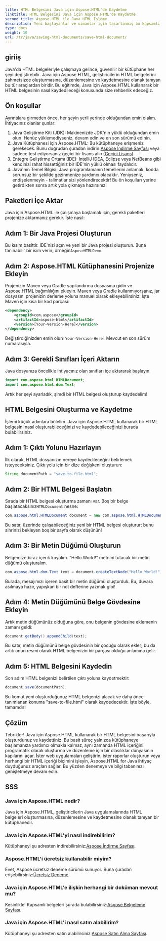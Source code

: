 ```yaml
---
title: HTML Belgesini Java için Aspose.HTML'de Kaydetme
linktitle: HTML Belgesini Java için Aspose.HTML'de Kaydetme
second_title: Aspose.HTML ile Java HTML İşleme
description: Yeni başlayanlar ve uzmanlar için tasarlanmış bu kapsamlı adım adım kılavuzla Aspose.HTML for Java kullanarak HTML belgelerinin nasıl kaydedileceğini öğrenin.
type: docs
weight: 10
url: /tr/java/saving-html-documents/save-html-document/
---
```

## giriiş
Java'da HTML belgeleriyle çalışmaya gelince, güvenilir bir kütüphane her şeyi değiştirebilir. Java için Aspose.HTML, geliştiricilerin HTML belgelerini zahmetsizce oluşturmasına, düzenlemesine ve kaydetmesine olanak tanıyan bu tür araçlardan biridir. Bu eğitimde, Java için Aspose.HTML kullanarak bir HTML belgesinin nasıl kaydedileceği konusunda size rehberlik edeceğiz. 
## Ön koşullar
Ayrıntılara girmeden önce, her şeyin yerli yerinde olduğundan emin olalım. İhtiyacınız olanlar şunlar:
1. Java Geliştirme Kiti (JDK): Makinenizde JDK'nın yüklü olduğundan emin olun. Henüz yüklemediyseniz, devam edin ve en son sürümü edinin.
2.  Java Kütüphanesi için Aspose.HTML: Bu kütüphaneye erişmeniz gerekecek. Bunu doğrudan şuradan indirin:[Aspose İndirme Sayfası](https://releases.aspose.com/html/java/) veya sadece test ediyorsanız geçici bir lisans alın ([Geçici Lisans](https://purchase.aspose.com/temporary-license/)).
3. Entegre Geliştirme Ortamı (IDE): IntelliJ IDEA, Eclipse veya NetBeans gibi kendinizi rahat hissettiğiniz bir IDE'nin yüklü olması faydalıdır.
4. Java'nın Temel Bilgisi: Java programlamanın temellerini anlamak, kodda sorunsuz bir şekilde gezinmenize yardımcı olacaktır. Yeniyseniz, endişelenmeyin - talimatlar sizi yönlendirecektir!
Bu ön koşulları yerine getirdikten sonra artık yola çıkmaya hazırsınız!
## Paketleri İçe Aktar
Java için Aspose.HTML ile çalışmaya başlamak için, gerekli paketleri projenize aktarmanız gerekir. İşte nasıl:
## Adım 1: Bir Java Projesi Oluşturun
 Bu kısım basittir. IDE'nizi açın ve yeni bir Java projesi oluşturun. Buna tanınabilir bir isim verin, örneğin`AsposeHTMLDemo`.
## Adım 2: Aspose.HTML Kütüphanesini Projenize Ekleyin
Projenizin Maven veya Gradle yapılandırma dosyasına gidin ve Aspose.HTML bağımlılığını ekleyin. Maven veya Gradle kullanmıyorsanız, jar dosyasını projenizin derleme yoluna manuel olarak ekleyebilirsiniz. İşte Maven için kısa bir kod parçası:
```xml
<dependency>
    <groupId>com.aspose</groupId>
    <artifactId>aspose-html</artifactId>
    <version>[Your-Version-Here]</version>
</dependency>
```
 Değiştirdiğinizden emin olun`[Your-Version-Here]` Mevcut en son sürüm numarasıyla.
## Adım 3: Gerekli Sınıfları İçeri Aktarın
Java dosyanıza öncelikle ihtiyacınız olan sınıfları içe aktararak başlayın:
```java
import com.aspose.html.HTMLDocument;
import com.aspose.html.dom.Text;
```
Artık her şeyi ayarladık, şimdi bir HTML belgesi oluşturup kaydedelim!
## HTML Belgesini Oluşturma ve Kaydetme
İşlemi küçük adımlara bölelim. Java için Aspose.HTML kullanarak bir HTML belgesini nasıl oluşturabileceğinizi ve kaydedebileceğinizi burada bulabilirsiniz.
## Adım 1: Çıktı Yolunu Hazırlayın
İlk olarak, HTML dosyanızın nereye kaydedileceğini belirlemek isteyeceksiniz. Çıktı yolu için bir dize değişkeni oluşturun:
```java
String documentPath = "save-to-file.html";
```
## Adım 2: Bir HTML Belgesi Başlatın
 Sırada bir HTML belgesi oluşturma zamanı var. Boş bir belge başlatacaksınız`HTMLDocument` nesne:
```java
com.aspose.html.HTMLDocument document = new com.aspose.html.HTMLDocument();
```
Bu satır, üzerinde çalışabileceğiniz yeni bir HTML belgesi oluşturur; bunu sihrinizi bekleyen boş bir sayfa olarak düşünün!
## Adım 3: Bir Metin Düğümü Oluşturun
Belgemize biraz içerik koyalım. “Hello World!” metnini tutacak bir metin düğümü oluşturalım.
```java
com.aspose.html.dom.Text text = document.createTextNode("Hello World!");
```
Burada, mesajımızı içeren basit bir metin düğümü oluşturduk. Bu, duvara asılmaya hazır, yapışkan bir not defterine yazmak gibi!
## Adım 4: Metin Düğümünü Belge Gövdesine Ekleyin
Artık metin düğümünüz olduğuna göre, onu belgenin gövdesine eklemenin zamanı geldi:
```java
document.getBody().appendChild(text);
```
Bu satır, metin düğümünü belge gövdesinin bir çocuğu olarak ekler; bu da artık onun resmi olarak HTML belgenizin bir parçası olduğu anlamına gelir.
## Adım 5: HTML Belgesini Kaydedin
Son adım HTML belgenizi belirtilen çıktı yoluna kaydetmektir:
```java
document.save(documentPath);
```
Bu komut yeni oluşturduğunuz HTML belgenizi alacak ve daha önce tanımlanan konuma "save-to-file.html" olarak kaydedecektir. İşte böyle, tamamdır!
## Çözüm
Tebrikler! Java için Aspose.HTML kullanarak bir HTML belgesini başarıyla oluşturdunuz ve kaydettiniz. Bu basit süreç yalnızca kütüphaneye başlamanıza yardımcı olmakla kalmaz, aynı zamanda HTML içeriğini programatik olarak oluşturma ve düzenleme için bir olasılıklar dünyasının kapılarını açar.
İster web uygulamaları geliştirin, ister raporlar oluşturun veya herhangi bir HTML içeriği biçimini işleyin, Aspose.HTML for Java ihtiyaç duyduğunuz araçları sağlar. Bu yüzden denemeye ve bilgi tabanınızı genişletmeye devam edin.
## SSS
### Java için Aspose.HTML nedir?  
Java için Aspose.HTML, geliştiricilerin Java uygulamalarında HTML belgeleri oluşturmasına, düzenlemesine ve kaydetmesine olanak tanıyan bir kütüphanedir.
### Java için Aspose.HTML'yi nasıl indirebilirim?  
 Kütüphaneyi şu adresten indirebilirsiniz:[Aspose İndirme Sayfası](https://releases.aspose.com/html/java/).
### Aspose.HTML'i ücretsiz kullanabilir miyim?  
 Evet, Aspose ücretsiz deneme sürümü sunuyor. Buna şuradan erişebilirsiniz:[Ücretsiz Deneme](https://releases.aspose.com/).
### Java için Aspose.HTML'e ilişkin herhangi bir doküman mevcut mu?  
 Kesinlikle! Kapsamlı belgeleri şurada bulabilirsiniz:[Aspose Belgeleme Sayfası](https://reference.aspose.com/html/java/).
### Java için Aspose.HTML'i nasıl satın alabilirim?  
 Kütüphaneyi şu adresten satın alabilirsiniz:[Aspose Satın Alma Sayfası](https://purchase.aspose.com/buy).